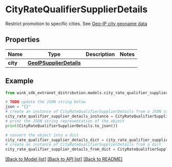 # CityRateQualifierSupplierDetails

Restrict promotion to specific cities. See [Geo-IP city geoname data](#operation/searchForCity)

## Properties

Name | Type | Description | Notes
------------ | ------------- | ------------- | -------------
**city** | [**GeoIPSupplierDetails**](GeoIPSupplierDetails.md) |  | 

## Example

```python
from wink_sdk_extranet_distribution.models.city_rate_qualifier_supplier_details import CityRateQualifierSupplierDetails

# TODO update the JSON string below
json = "{}"
# create an instance of CityRateQualifierSupplierDetails from a JSON string
city_rate_qualifier_supplier_details_instance = CityRateQualifierSupplierDetails.from_json(json)
# print the JSON string representation of the object
print(CityRateQualifierSupplierDetails.to_json())

# convert the object into a dict
city_rate_qualifier_supplier_details_dict = city_rate_qualifier_supplier_details_instance.to_dict()
# create an instance of CityRateQualifierSupplierDetails from a dict
city_rate_qualifier_supplier_details_from_dict = CityRateQualifierSupplierDetails.from_dict(city_rate_qualifier_supplier_details_dict)
```
[[Back to Model list]](../README.md#documentation-for-models) [[Back to API list]](../README.md#documentation-for-api-endpoints) [[Back to README]](../README.md)


